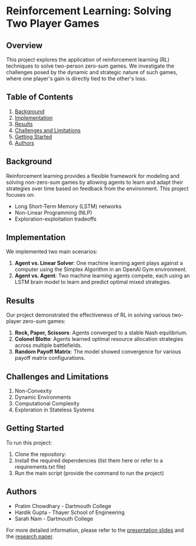 # Reinforcement Learning: Solving Two Player Games

## Overview

This project explores the application of reinforcement learning (RL) techniques to solve two-person zero-sum games. We investigate the challenges posed by the dynamic and strategic nature of such games, where one player's gain is directly tied to the other's loss.

## Table of Contents

1. [Background](#background)
2. [Implementation](#implementation)
3. [Results](#results)
4. [Challenges and Limitations](#challenges-and-limitations)
5. [Getting Started](#getting-started)
6. [Authors](#authors)

## Background

Reinforcement learning provides a flexible framework for modeling and solving non-zero-sum games by allowing agents to learn and adapt their strategies over time based on feedback from the environment. This project focuses on:

- Long Short-Term Memory (LSTM) networks
- Non-Linear Programming (NLP)
- Exploration-exploitation tradeoffs

## Implementation

We implemented two main scenarios:

1. **Agent vs. Linear Solver**: One machine learning agent plays against a computer using the Simplex Algorithm in an OpenAI Gym environment.
2. **Agent vs. Agent**: Two machine learning agents compete, each using an LSTM brain model to learn and predict optimal mixed strategies.

## Results

Our project demonstrated the effectiveness of RL in solving various two-player zero-sum games:

1. **Rock, Paper, Scissors**: Agents converged to a stable Nash equilibrium.
2. **Colonel Blotto**: Agents learned optimal resource allocation strategies across multiple battlefields.
3. **Random Payoff Matrix**: The model showed convergence for various payoff matrix configurations.

## Challenges and Limitations

1. Non-Convexity
2. Dynamic Environments
3. Computational Complexity
4. Exploration in Stateless Systems

## Getting Started

To run this project:

1. Clone the repository:
2. Install the required dependencies (list them here or refer to a requirements.txt file)
3. Run the main script (provide the command to run the project)

## Authors

- Pratim Chowdhary - Dartmouth College
- Hardik Gupta - Thayer School of Engineering
- Sarah Nam - Dartmouth College

For more detailed information, please refer to the [presentation slides](https://ppl-ai-file-upload.s3.amazonaws.com/web/direct-files/28942171/2eb3840b-4ac0-4e00-a17f-b51f3457ca80/Final-Presentation.pptx) and the [research paper](https://ppl-ai-file-upload.s3.amazonaws.com/web/direct-files/28942171/babe4c94-7d0a-47bc-b654-bb7c1b315095/paper-1.pdf).
